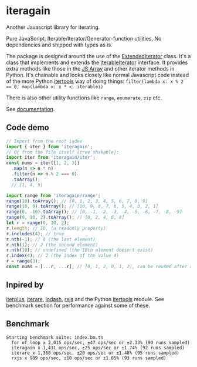 
# iteragain

Another Javascript library for iterating.

Pure JavaScript, Iterable/Iterator/Generator-function utilities. No dependencies and shipped with types as is.

The package is designed around the use of the [ExtendedIterator](https://danieloakman.github.io/iteragain/classes/ExtendedIterator.ExtendedIterator-1.html) class. It's a class that implements and extends the [IterableIterator](https://microsoft.github.io/PowerBI-JavaScript/interfaces/_node_modules_typedoc_node_modules_typescript_lib_lib_es2015_iterable_d_.iterableiterator.html) interface. It provides extra methods like those in the [JS Array](https://developer.mozilla.org/en-US/docs/Web/JavaScript/Reference/Global_Objects/Array) and other iterator methods in Python. It's chainable and looks closely like normal Javascript code instead of the more Python [itertools](https://docs.python.org/3/library/itertools.html) way of doing things:
`filter(lambda x: x % 2 == 0, map(lambda x: x * x, iterable))`

There is also other utility functions like `range`, `enumerate`, `zip` etc.

See [documentation](https://danieloakman.github.io/iteragain/).

## Code demo

```js
// Import from the root index
import { iter } from 'iteragain';
// Or from the file itself (tree shakable):
import iter from 'iteragain/iter';
const nums = iter([1, 2, 3])
  .map(n => n * n)
  .filter(n => n % 2 === 0)
  .toArray();
  // [1, 4, 9]
```

```js
import range from 'iteragain/range';
range(10).toArray(); // [0, 1, 2, 3, 4, 5, 6, 7, 8, 9]
range(10, 0).toArray(); // [10, 9, 8, 7, 6, 5, 4, 3, 2, 1]
range(0, -10).toArray(); // [0, -1, -2, -3, -4, -5, -6, -7, -8, -9]
range(0, 10, 2).toArray(); // [0, 2, 4, 6, 8]
let r = range(0, 10, 2);
r.length; // 10, (a readonly property)
r.includes(4); // true
r.nth(-1); // 8 (the last element)
r.nth(1); // 2 (the second element)
r.nth(10); // undefined (the 10th element doesn't exist)
r.index(4); // 2 (the index of the value 4)
r = range(3);
const nums = [...r, ...r]; // [0, 1, 2, 0, 1, 2], can be reused after a full iteration.
```

## Inpired by

[iterplus](https://www.npmjs.com/package/iterplus), [iterare](https://www.npmjs.com/package/iterare), [lodash](https://www.npmjs.com/package/lodash), [rxjs](https://www.npmjs.com/package/rxjs) and the Python [itertools](https://docs.python.org/3/library/itertools.html) module. See benchmark section for performance against some of these.

## Benchmark

```
Starting benchmark suite: index.bm.ts
  for of loop x 2,015 ops/sec, ±47 ops/sec or ±2.33% (90 runs sampled)
  iteragain x 1,431 ops/sec, ±25 ops/sec or ±1.74% (92 runs sampled)
  iterare x 1,368 ops/sec, ±20 ops/sec or ±1.48% (95 runs sampled)
  rxjs x 989 ops/sec, ±10 ops/sec or ±1.05% (93 runs sampled)
```
